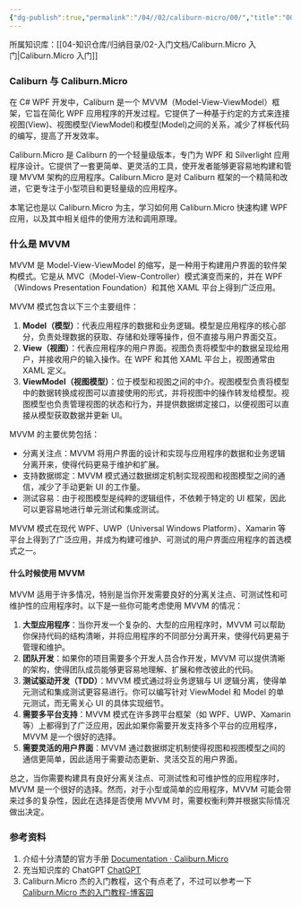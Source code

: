 ```yaml
---
{"dg-publish":true,"permalink":"/04//02/caliburn-micro/00/","title":"00-说明","tags":["caliburn-micro","csharp","WPF"]}
---
```



所属知识库：[[04-知识仓库/归纳目录/02-入门文档/Caliburn.Micro 入门\|Caliburn.Micro 入门]]

### Caliburn 与 Caliburn.Micro

在 C# WPF 开发中，Caliburn 是一个 MVVM（Model-View-ViewModel）框架，它旨在简化 WPF 应用程序的开发过程。它提供了一种基于约定的方式来连接视图(View)、视图模型(ViewModel)和模型(Model)之间的关系，减少了样板代码的编写，提高了开发效率。

Caliburn.Micro 是 Caliburn 的一个轻量级版本，专门为 WPF 和 Silverlight 应用程序设计。它提供了一套更简单、更灵活的工具，使开发者能够更容易地构建和管理 MVVM 架构的应用程序。Caliburn.Micro 是对 Caliburn 框架的一个精简和改进，它更专注于小型项目和更轻量级的应用程序。

本笔记也是以 Caliburn.Micro 为主，学习如何用 Caliburn.Micro 快速构建 WPF 应用，以及其中相关组件的使用方法和调用原理。

### 什么是 MVVM

MVVM 是 Model-View-ViewModel 的缩写，是一种用于构建用户界面的软件架构模式。它是从 MVC（Model-View-Controller）模式演变而来的，并在 WPF（Windows Presentation Foundation）和其他 XAML 平台上得到广泛应用。

MVVM 模式包含以下三个主要组件：

1. **Model（模型）**：代表应用程序的数据和业务逻辑。模型是应用程序的核心部分，负责处理数据的获取、存储和处理等操作，但不直接与用户界面交互。
2. **View（视图）**：代表应用程序的用户界面。视图负责将模型中的数据呈现给用户，并接收用户的输入操作。在 WPF 和其他 XAML 平台上，视图通常由 XAML 定义。
3. **ViewModel（视图模型）**：位于模型和视图之间的中介。视图模型负责将模型中的数据转换成视图可以直接使用的形式，并将视图中的操作转发给模型。视图模型也负责管理视图的状态和行为，并提供数据绑定接口，以便视图可以直接从模型获取数据并更新 UI。

MVVM 的主要优势包括：

- 分离关注点：MVVM 将用户界面的设计和实现与应用程序的数据和业务逻辑分离开来，使得代码更易于维护和扩展。
- 支持数据绑定：MVVM 模式通过数据绑定机制实现视图和视图模型之间的通信，减少了手动更新 UI 的工作量。
- 测试容易：由于视图模型是纯粹的逻辑组件，不依赖于特定的 UI 框架，因此可以更容易地进行单元测试和集成测试。

MVVM 模式在现代 WPF、UWP（Universal Windows Platform）、Xamarin 等平台上得到了广泛应用，并成为构建可维护、可测试的用户界面应用程序的首选模式之一。

#### 什么时候使用 MVVM

MVVM 适用于许多情况，特别是当你开发需要良好的分离关注点、可测试性和可维护性的应用程序时。以下是一些你可能考虑使用 MVVM 的情况：

1. **大型应用程序**：当你开发一个复杂的、大型的应用程序时，MVVM 可以帮助你保持代码的结构清晰，并将应用程序的不同部分分离开来，使得代码更易于管理和维护。
2. **团队开发**：如果你的项目需要多个开发人员合作开发，MVVM 可以提供清晰的架构，使得团队成员能够更容易地理解、扩展和修改彼此的代码。
3. **测试驱动开发（TDD）**：MVVM 模式通过将业务逻辑与 UI 逻辑分离，使得单元测试和集成测试更容易进行。你可以编写针对 ViewModel 和 Model 的单元测试，而无需关心 UI 的具体实现细节。
4. **需要多平台支持**：MVVM 模式在许多跨平台框架（如 WPF、UWP、Xamarin 等）上都得到了广泛应用，因此如果你需要开发支持多个平台的应用程序，MVVM 是一个很好的选择。
5. **需要灵活的用户界面**：MVVM 通过数据绑定机制使得视图和视图模型之间的通信更简单，因此适用于需要动态更新、灵活交互的用户界面。

总之，当你需要构建具有良好分离关注点、可测试性和可维护性的应用程序时，MVVM 是一个很好的选择。然而，对于小型或简单的应用程序，MVVM 可能会带来过多的复杂性，因此在选择是否使用 MVVM 时，需要权衡利弊并根据实际情况做出决定。

### 参考资料

1. 介绍十分清楚的官方手册 [Documentation · Caliburn.Micro](https://caliburnmicro.com/documentation)
2. 充当知识库的 ChatGPT [ChatGPT](https://chat.openai.com/)
3. Caliburn.Micro 杰的入门教程，这个有点老了，不过可以参考一下 [Caliburn.Micro 杰的入门教程-博客园](https://www.cnblogs.com/aijiao/p/11096569.html)
